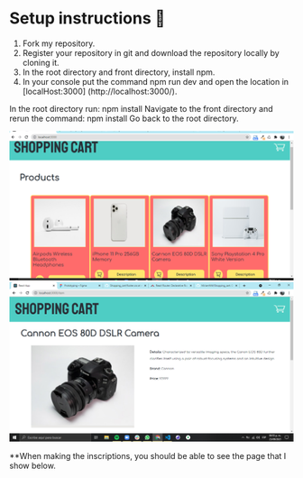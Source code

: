 # Setup instructions 🚀

1. Fork my repository.
2. Register your repository in git and download the repository locally by cloning it.
2. In the root directory and front directory, install npm.
3. In your console put the command npm run dev and open the location in [localHost:3000] (http://localhost:3000/).

In the root directory run: npm install
Navigate to the front directory and rerun the command: npm install
Go back to the root directory.

![Shopping cart App](https://github.com/MiriamNM/Shopping_cart/blob/master/front/src/assets/app.jpg.png)
![Shopping cart App](https://raw.githubusercontent.com/MiriamNM/Shopping_cart/master/front/src/assets/productDetails.png)

**When making the inscriptions, you should be able to see the page that I show below.
